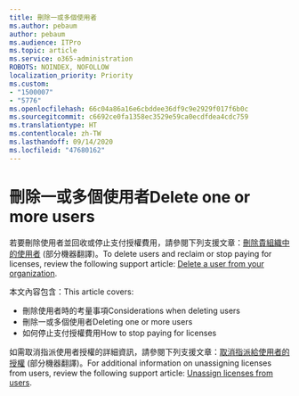 ```yaml
---
title: 刪除一或多個使用者
ms.author: pebaum
author: pebaum
ms.audience: ITPro
ms.topic: article
ms.service: o365-administration
ROBOTS: NOINDEX, NOFOLLOW
localization_priority: Priority
ms.custom:
- "1500007"
- "5776"
ms.openlocfilehash: 66c04a86a16e6cbddee36df9c9e2929f017f6b0c
ms.sourcegitcommit: c6692ce0fa1358ec3529e59ca0ecdfdea4cdc759
ms.translationtype: HT
ms.contentlocale: zh-TW
ms.lasthandoff: 09/14/2020
ms.locfileid: "47680162"
---
```

# <a name="delete-one-or-more-users"></a><span data-ttu-id="f2e50-102">刪除一或多個使用者</span><span class="sxs-lookup"><span data-stu-id="f2e50-102">Delete one or more users</span></span>

<span data-ttu-id="f2e50-103">若要刪除使用者並回收或停止支付授權費用，請參閱下列支援文章：[刪除貴組織中的使用者](https://docs.microsoft.com/microsoft-365/admin/add-users/delete-a-user?view=o365-worldwide) (部分機器翻譯)。</span><span class="sxs-lookup"><span data-stu-id="f2e50-103">To delete users and reclaim or stop paying for licenses, review the following support article:  [Delete a user from your organization](https://docs.microsoft.com/microsoft-365/admin/add-users/delete-a-user?view=o365-worldwide).</span></span>

<span data-ttu-id="f2e50-104">本文內容包含：</span><span class="sxs-lookup"><span data-stu-id="f2e50-104">This article covers:</span></span>

- <span data-ttu-id="f2e50-105">刪除使用者時的考量事項</span><span class="sxs-lookup"><span data-stu-id="f2e50-105">Considerations when deleting users</span></span>
- <span data-ttu-id="f2e50-106">刪除一或多個使用者</span><span class="sxs-lookup"><span data-stu-id="f2e50-106">Deleting one or more users</span></span>
- <span data-ttu-id="f2e50-107">如何停止支付授權費用</span><span class="sxs-lookup"><span data-stu-id="f2e50-107">How to stop paying for licenses</span></span>

<span data-ttu-id="f2e50-108">如需取消指派使用者授權的詳細資訊，請參閱下列支援文章：[取消指派給使用者的授權](https://docs.microsoft.com/microsoft-365/admin/manage/remove-licenses-from-users?view=o365-worldwide) (部分機器翻譯)。</span><span class="sxs-lookup"><span data-stu-id="f2e50-108">For additional information on unassigning licenses from users, review the following support article: [Unassign licenses from users](https://docs.microsoft.com/microsoft-365/admin/manage/remove-licenses-from-users?view=o365-worldwide).</span></span>